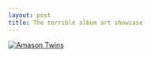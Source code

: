 ```yaml
--- 
layout: post
title: The terrible album art showcase
---
```

[![Amason Twins](http://4.bp.blogspot.com/_TPUi1CdFYAw/R8ool5FkNuI/AAAAAAAAAGc/Wj4Uwr11NMA/s200/amasontwins.jpg)](http://badalbumart.blogspot.com/2007/03/amason-twins-hallelujah-lord-is-coming.html)
